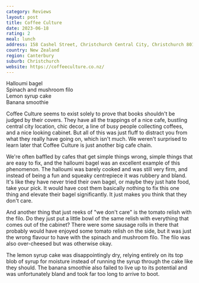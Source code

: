 ```yaml
---
category: Reviews
layout: post
title: Coffee Culture
date: 2023-06-18
rating: 2
meal: lunch
address: 158 Cashel Street, Christchurch Central City, Christchurch 8011
country: New Zealand
region: Canterbury
suburb: Christchurch
website: https://coffeeculture.co.nz/
---
```

Halloumi bagel  
Spinach and mushroom filo  
Lemon syrup cake  
Banana smoothie  

Coffee Culture seems to exist solely to prove that books shouldn't be judged by their covers. They have all the trappings of a nice cafe, bustling central city location, chic decor, a line of busy people collecting coffees, and a nice looking cabinet. But all of this was just fluff to distract you from what they really have going on, which isn't much. We weren't surprised to learn later that Coffee Culture is just another big cafe chain.

We're often baffled by cafes that get simple things wrong, simple things that are easy to fix, and the halloumi bagel was an excellent example of this phenomenon. The halloumi was barely cooked and was still very firm, and instead of being a fun and squeaky centrepiece it was rubbery and bland. It's like they have never tried their own bagel, or maybe they just hate food, take your pick. It would have cost them basically nothing to fix this one thing and elevate their bagel significantly. It just makes you think that they don't care. 

And another thing that just reeks of "we don't care" is the tomato relish with the filo. Do they just put a little bowl of the same relish with everything that comes out of the cabinet? There were some sausage rolls in there that probably would have enjoyed some tomato relish on the side, but it was just the wrong flavour to have with the spinach and mushroom filo. The filo was also over-cheesed but was otherwise okay. 

The lemon syrup cake was disappointingly dry, relying entirely on its top blob of syrup for moisture instead of running the syrup through the cake like they should. The banana smoothie also failed to live up to its potential and was unfortunately bland and took far too long to arrive to boot.
